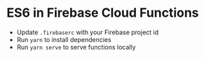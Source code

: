 # ES6 in Firebase Cloud Functions

- Update `.firebaserc` with your Firebase project id
- Run `yarn` to install dependencies
- Run `yarn serve` to serve functions locally

